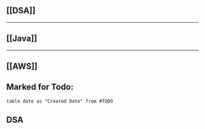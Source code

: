 

## [[DSA]]
---
## [[Java]]

---
## [[AWS]]


## Marked for Todo:
```dataview 
table date as "Created Date" from #TODO  
```

## DSA
